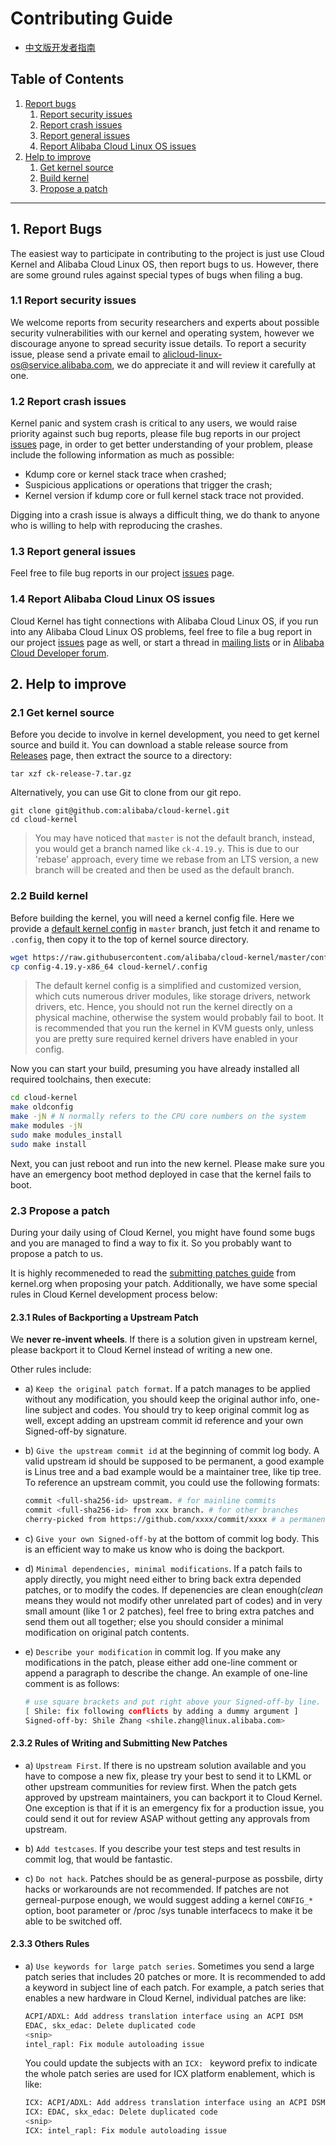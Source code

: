 Contributing Guide
==================

+ [中文版开发者指南](zh/CONTRIBUTING.md)

Table of Contents
-----------------
1. [Report bugs](#1-report-bugs)
   1. [Report security issues](#11-report-security-issues)
   2. [Report crash issues](#12-report-crash-issues)
   3. [Report general issues](#13-report-general-issues)
   4. [Report Alibaba Cloud Linux OS issues](#14-report-alibaba-cloud-linux-os-issues)
2. [Help to improve](#2-help-to-improve)
   1. [Get kernel source](#21-get-kernel-source)
   2. [Build kernel](#22-build-kernel)
   3. [Propose a patch](#23-propose-a-patch)

-----------------

## 1. Report Bugs

The easiest way to participate in contributing to the project is just use Cloud Kernel and Alibaba Cloud Linux OS, then report bugs to us. However, there are some ground rules against special types of bugs when filing a bug.

### 1.1 Report security issues

We welcome reports from security researchers and experts about possible security vulnerabilities with our kernel and operating system, however we discourage anyone to spread security issue details. To report a security issue, please send a private email to [alicloud-linux-os@service.alibaba.com](mailto:alibaba-linux-os@service.alibaba.com), we do appreciate it and will review it carefully at one.

### 1.2 Report crash issues

Kernel panic and system crash is critical to any users, we would raise priority against such bug reports, please file bug reports in our project [issues](https://github.com/alibaba/cloud-kernel/issues) page, in order to get better understanding of your problem, please include the following information as much as possible:

+ Kdump core or kernel stack trace when crashed;
+ Suspicious applications or operations that trigger the crash;
+ Kernel version if kdump core or full kernel stack trace not provided.

Digging into a crash issue is always a difficult thing, we do thank to anyone who is willing to help with reproducing the crashes.

### 1.3 Report general issues

Feel free to file bug reports in our project [issues](https://github.com/alibaba/cloud-kernel/issues) page.

### 1.4 Report Alibaba Cloud Linux OS issues

Cloud Kernel has tight connections with Alibaba Cloud Linux OS, if you run into any Alibaba Cloud Linux OS problems, feel free to file a bug report in our project [issues](https://github.com/alibaba/cloud-kernel/issues) page as well, or start a thread in [mailing lists](MAILLIST.md) or in [Alibaba Cloud Developer forum](https://bbs.aliyun.com/thread/450.html).

## 2. Help to improve

### 2.1 Get kernel source

Before you decide to involve in kernel development, you need to get kernel source and build it. You can download a stable release source from [Releases](https://github.com/alibaba/cloud-kernel/releases) page, then extract the source to a directory:

```shell
tar xzf ck-release-7.tar.gz
```

Alternatively, you can use Git to clone from our git repo.

```shell
git clone git@github.com:alibaba/cloud-kernel.git
cd cloud-kernel
```

> You may have noticed that `master` is not the default branch, instead, you would get a branch named like `ck-4.19.y`. This is due to our 'rebase' approach, every time we rebase from an LTS version, a new branch will be created and then be used as the default branch.

### 2.2 Build kernel

Before building the kernel, you will need a kernel config file. Here we provide a [default kernel config](config-4.19.y-x86_64) in `master` branch, just fetch it and rename to `.config`, then copy it to the top of kernel source directory.

```bash
wget https://raw.githubusercontent.com/alibaba/cloud-kernel/master/config-4.19.y-x86_64
cp config-4.19.y-x86_64 cloud-kernel/.config
```

> The default kernel config is a simplified and customized version, which cuts numerous driver modules, like storage drivers, network drivers, etc. Hence, you should not run the kernel directly on a physical machine, otherwise the system would probably fail to boot. It is recommended that you run the kernel in KVM guests only, unless you are pretty sure required kernel drivers have enabled in your config.

Now you can start your build, presuming you have already installed all required toolchains, then execute:

```bash
cd cloud-kernel
make oldconfig
make -jN # N normally refers to the CPU core numbers on the system
make modules -jN
sudo make modules_install
sudo make install
```

Next, you can just reboot and run into the new kernel. Please make sure you have an emergency boot method deployed in case that the kernel fails to boot.

### 2.3 Propose a patch

During your daily using of Cloud Kernel, you might have found some bugs and you are managed to find a way to fix it. So you probably want to propose a patch to us.

It is highly recommeneded to read the [submitting patches guide](https://www.kernel.org/doc/html/latest/process/submitting-patches.html) from kernel.org when proposing your patch. Additionally, we have some special rules in Cloud Kernel development process below:

#### 2.3.1 Rules of Backporting a Upstream Patch

We **never re-invent wheels**. If there is a solution given in upstream kernel, please backport it to Cloud Kernel instead of writing a new one.

Other rules include:

- a) `Keep the original patch format`. If a patch manages to be applied without any modification, you should keep the original author info, one-line subject and codes. You should try to keep original commit log as well, except adding an upstream commit id reference and your own Signed-off-by signature.

- b) `Give the upstream commit id` at the beginning of commit log body. A valid upstream id should be supposed to be permanent, a good example is Linus tree and a bad example would be a maintainer tree, like tip tree. To reference an upstream commit, you could use the following formats:

    ```bash
    commit <full-sha256-id> upstream. # for mainline commits
    commit <full-sha256-id> from xxx branch. # for other branches
    cherry-picked from https://github.com/xxxx/commit/xxxx # a permanent URL
    ```

- c) `Give your own Signed-off-by` at the bottom of commit log body. This is an efficient way to make us know who is doing the backport.

- d) `Minimal dependencies, minimal modifications`. If a patch fails to apply directly, you might need either to bring back extra depended patches, or to modify the codes. If depenencies are clean enough(_clean_ means they would not modify other unrelated part of codes) and in very small amount (like 1 or 2 patches), feel free to bring extra patches and send them out all together; else you should consider a minimal modification on original patch contents.

- e) `Describe your modification` in commit log. If you make any modifications in the patch, please either add one-line comment or append a paragraph to describe the change. An example of one-line comment is as follows:

    ```bash
    # use square brackets and put right above your Signed-off-by line.
    [ Shile: fix following conflicts by adding a dummy argument ]
    Signed-off-by: Shile Zhang <shile.zhang@linux.alibaba.com>
    ```

#### 2.3.2 Rules of Writing and Submitting New Patches

- a) `Upstream First`. If there is no upstream solution available and you have to compose a new fix, please try your best to send it to LKML or other upstream communities for review first. When the patch gets approved by upstream maintainers, you can backport it to Cloud Kernel. One exception is that if it is an emergency fix for a production issue, you could send it out for review ASAP without getting any approvals from upstream.

- b) `Add testcases`. If you describe your test steps and test results in commit log, that would be fantastic.

- c) `Do not hack`. Patches should be as general-purpose as possbile, dirty hacks or workarounds are not recommended. If patches are not gerneal-purpose enough, we would suggest adding a kernel `CONFIG_*` option, boot parameter or /proc /sys tunable interfacecs to make it be able to be switched off.

#### 2.3.3 Others Rules

- a) `Use keywords for large patch series`. Sometimes you send a large patch series that includes 20 patches or more. It is recommended to add a keyword in subject line of each patch. For example, a patch series that enables a new hardware in Cloud Kernel, individual patches are like:

    ```bash
    ACPI/ADXL: Add address translation interface using an ACPI DSM
    EDAC, skx_edac: Delete duplicated code
    <snip>
    intel_rapl: Fix module autoloading issue
    ```

    You could update the subjects with an `ICX: ` keyword prefix to indicate the whole patch series are used for ICX platform enablement, which is like:

    ```bash
    ICX: ACPI/ADXL: Add address translation interface using an ACPI DSM
    ICX: EDAC, skx_edac: Delete duplicated code
    <snip>
    ICX: intel_rapl: Fix module autoloading issue
    ```
